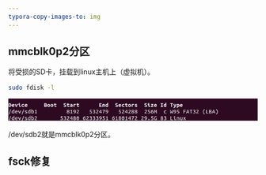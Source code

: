 ```yaml
---
typora-copy-images-to: img
---
```




## mmcblk0p2分区

将受损的SD卡，挂载到linux主机上（虚拟机）。

```bash
sudo fdisk -l
```

![image-20201205194607843](img/image-20201205194607843.png)

/dev/sdb2就是mmcblk0p2分区。



## fsck修复

